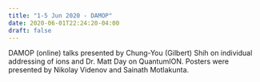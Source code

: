 ```yaml
---
title: "1-5 Jun 2020 - DAMOP"
date: 2020-06-01T22:24:20-04:00
draft: false
---
```


DAMOP (online) talks presented by Chung-You (Gilbert) Shih on individual addressing of ions and Dr. Matt Day on QuantumION. Posters were presented by Nikolay Videnov and Sainath Motlakunta.

